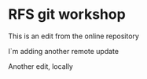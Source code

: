 # RFS git workshop

This is an edit from the online repository

I`m adding another remote update

Another edit, locally
